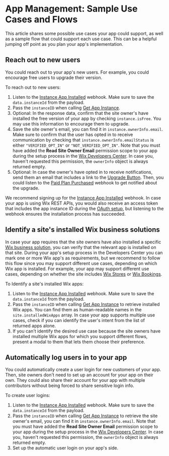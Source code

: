 # App Management: Sample Use Cases and Flows

This article shares some possible use cases your app could support, as well as
a sample flow that could support each use case. This can be a helpful jumping
off point as you plan your app's implementation.

## Reach out to new users

You could reach out to your app's new users. For example, you could encourage
free users to upgrade their version.

To reach out to new users:

1. Listen to the [Instance App Installed](https://dev.wix.com/docs/rest/api-reference/app-management/apps/app-instance/instance-app-installed)
   webhook. Make sure to save the `data.instanceId` from the payload.
1. Pass the `instanceID` when calling
   [Get App Instance](https://dev.wix.com/docs/rest/api-reference/app-management/apps/app-instance/get-app-instance).
1. Optional: In the response data, confirm that the site owner's have installed the free
   version of your app by checking `instance.isFree`. You may use this information
   to encourage them to upgrade.
1. Save the site owner's email, you can find it in `instance.ownerInfo.email`.
   Make sure to confirm that the user has opted in to receive communication by
   checking that `instance.ownerInfo.emailStatus` is either `"VERIFIED_OPT_IN"` or
   `"NOT_VERIFIED_OPT_IN"`. Note that you must have added the
   __Read Site Owner Email__ permission scope to your app during the setup
   process in the [Wix Developers Center](https://dev.wix.com/docs/build-apps/developer-tools/developers-center/example-app-walkthrough/build-an-app#4-add-permissions).
   In case you, haven't requested this permission, the `ownerInfo` object is
   always returned empty.
1. Optional: In case the owner's have opted in to receive notifications, send
   them an email that includes a link to the
   [Upgrade Button]().
   Then, you could listen to the
   [Paid Plan Purchased](https://dev.wix.com/docs/rest/api-reference/app-management/apps/app-instance/paid-plan-purchased)
   webhook to get notified about the upgrade.

We recommend signing up for the [Instance App Installed](https://dev.wix.com/docs/rest/api-reference/app-management/apps/app-instance/instance-app-installed)
webhook. In case your app is using Wix REST APIs, you would also receive an
access token that includes the app instance ID during the
[OAuth setup](https://dev.wix.com/docs/rest/articles/getting-started/authentication#the-oauth-flow),
but listening to the webhook ensures the installation process has succeeded.

## Identify a site's installed Wix business solutions

In case your app requires that the site owners have also installed a specific
[Wix business solution](https://dev.wix.com/docs/rest/articles/getting-started/wix-business-solutions),
you can verify that the relevant app is installed on that site. During your app's
setup process in the Developers Center you can mark one or more Wix app's as
requirements, but we recommend to follow this flow since you may support different use
cases, depending on which Wix app is installed. For example, your app may support
different use cases, depending on whether the site includes [Wix Stores](https://www.wix.com/app-market/wix-stores?referral=collection&appIndex=2&referralTag=made-by-wix&referralSectionName=made-by-wix)
or [Wix Bookings](https://www.wix.com/app-market/bookings?referral=collection&appIndex=6&referralTag=made-by-wix&referralSectionName=made-by-wix).

To Identify a site's installed Wix apps:

1. Listen to the [Instance App Installed](https://dev.wix.com/docs/rest/api-reference/app-management/apps/app-instance/instance-app-installed)
   webhook. Make sure to save the `data.instanceId` from the payload.
1. Pass the `instanceID` when calling
   [Get App Instance](https://dev.wix.com/docs/rest/api-reference/app-management/apps/app-instance/get-app-instance)
   to retrieve installed Wix apps. You can find them as human-readable names in
   the `site.installedWixApps` array. In case your app supports multiple use cases,
   check if you can identify the user's intent from the list of returned apps alone.
1. If you can't identify the desired use case because the site owners have installed
   multiple Wix apps for which you support different flows, present a modal to
   them that lets them choose their preference.

## Automatically log users in to your app

You could automatically create a user login for new customers of your app. Then,
site owners don't need to set up an account for your app on their own. They could
also share their account for your app with multiple contributors without being
forced to share sensitive login info.

To create user logins:

1. Listen to the [Instance App Installed](https://dev.wix.com/docs/rest/api-reference/app-management/apps/app-instance/instance-app-installed)
   webhook. Make sure to save the `data.instanceId` from the payload.
1. Pass the `instanceID` when calling
   [Get App Instance](https://dev.wix.com/docs/rest/api-reference/app-management/apps/app-instance/get-app-instance)
   to retrieve the site owner's email, you can find it in `instance.ownerInfo.email`.
   Note that you must have added the
   __Read Site Owner Email__ permission scope to your app during the setup
   process in the [Wix Developers Center](https://dev.wix.com/docs/build-apps/developer-tools/developers-center/example-app-walkthrough/build-an-app#4-add-permissions).
   In case you, haven't requested this permission, the `ownerInfo` object is
   always returned empty.
1. Set up the automatic user login on your app's side.